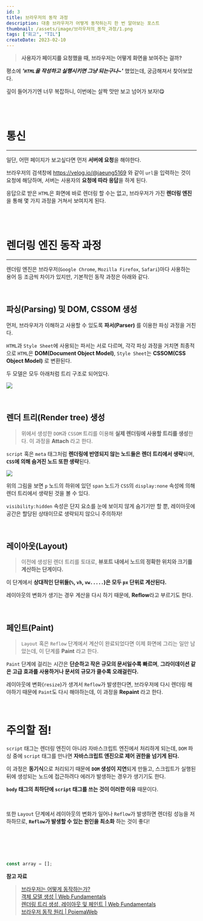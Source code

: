 ```yaml
---
id: 3
title: 브라우저의 동작 과정
description: 대충 브라우저가 어떻게 동작하는지 한 번 알아보는 포스트
thumbnail: /assets/image/브라우저의_동작_과정/1.png
tags: ["회고", "TIL"]
createDate: 2023-02-10
---
```


> **사용자가 페이지를 요청했을 때, 브라우저는 어떻게 화면을 보여주는 걸까?**

평소에 **_'`HTML`을 작성하고 실행시키면 그냥 되는구나~'_** 했었는데, 궁금해져서 찾아보았다.

깊이 들어가기엔 너무 복잡하니, 이번에는 살짝 맛만 보고 넘어가 보자!😋

<br><br>

# 통신

---

일단, 어떤 페이지가 보고싶다면 먼저 **서버에 요청**을 해야한다.

브라우저의 검색창에 https://velog.io/@jaeung5169 와 같이 `url`을 입력하는 것이 요청에 해당하며, 서버는 사용자의 **요청에 따라 응답**을 하게 된다.

응답으로 받은 `HTML`은 화면에 바로 렌더링 할 수는 없고, 브라우저가 가진 **렌더링 엔진**을 통해 몇 가지 과정을 거쳐서 보여지게 된다.

<br><br>

# 렌더링 엔진 동작 과정

---

렌더링 엔진은 브라우저(`Google Chrome`, `Mozilla Firefox`, `Safari`)마다 사용하는 용어 등 조금씩 차이가 있지만, 기본적인 동작 과정은 아래와 같다.

<br>

## 파싱(Parsing) 및 DOM, CSSOM 생성

먼저, 브라우저가 이해하고 사용할 수 있도록 **파서(Parser)** 를 이용한 파싱 과정을 거친다.

`HTML`과 `Style Sheet`에 사용되는 파서는 서로 다르며, 각각 파싱 과정을 거치면 최종적으로
`HTML`은 **DOM(Document Object Model)**, `Style Sheet`는 **CSSOM(CSS Object Model)** 로 변환된다.

두 모델은 모두 아래처럼 트리 구조로 되어있다.

![](/assets/image/브라우저의_동작_과정/1.png)

<br>

## 렌더 트리(Render tree) 생성

> 위에서 생성한 `DOM`과 `CSSOM` 트리를 이용해 **실제 렌더링에 사용할 트리를 생성**한다. 이 과정을 **Attach** 라고 한다.

`script` 혹은 `meta` 태그처럼 **렌더링에 반영되지 않는 노드들은 렌더 트리에서 생략**되며, **`CSS`에 의해 숨겨진 노드 또한 생략**된다.

![](/assets/image/브라우저의_동작_과정/2.png)

위의 그림을 보면 `p` 노드의 하위에 있던 `span` 노드가 `CSS`의 `display:none` 속성에 의해 렌더 트리에서 생략된 것을 볼 수 있다.

`visibility:hidden` 속성은 단지 요소를 눈에 보이지 않게 숨기기만 할 뿐, 레이아웃에 공간은 할당된 상태이므로 생략되지 않으니 주의하자!

<br>

## 레이아웃(Layout)

> 이전에 생성된 렌더 트리를 토대로, **뷰포트 내에서 노드의 정확한 위치와 크기를 계산하는 단계이다.**

이 단계에서 **상대적인 단위들(`%`, `vh`, `vw.....`)은 모두 `px` 단위로 계산된다.**

레이아웃의 변화가 생기는 경우 계산을 다시 하기 때문에, **Reflow**라고 부르기도 한다.

<br>

## 페인트(Paint)

> `Layout` 혹은 `Reflow` 단계에서 계산이 완료되었다면 이제 화면에 그리는 일만 남았는데, 이 단계를 **Paint** 라고 한다.

`Paint` 단계에 걸리는 시간은 **단순하고 작은 규모의 문서일수록 빠르며**, **그라이데이션 같은 고급 효과를 사용하거나 문서의 규모가 클수록 오래걸린다.**

레이아웃에 변화(`resize`)가 생겨서 `Reflow`가 발생한다면, 브라우저에 다시 렌더링 해야하기 때문에 `Paint`도 다시 해야하는데, 이 과정을 **Repaint** 라고 한다.

<br>

# 주의할 점!

`script` 태그는 렌더링 엔진이 아니라 자바스크립트 엔진에서 처리하게 되는데, `DOM` 파싱 중에 `script` 태그를 만나면 **자바스크립트 엔진으로 제어 권한을 넘기게 된다.**

이 과정은 **동기식**으로 처리되기 때문에 **`DOM` 생성이 지연**되게 만들고, 스크립트가 실행된 뒤에 생성되는 노드에 접근하려다 에러가 발생하는 경우가 생기기도 한다.

**`body` 태그의 최하단에 `script` 태그를 쓰는 것이 이러한 이유** 때문이다.

<br>

또한 `Layout` 단계에서 레이아웃의 변화가 일어나 `Reflow`가 발생하면 렌더링 성능을 저하하므로, **`Reflow`가 발생할 수 있는 원인을 최소화** 하는 것이 좋다!

<br><br><br><br>

```javascript
const array = [];
```

**참고 자료**

> [브라우저는 어떻게 동작하는가?](https://d2.naver.com/helloworld/59361)<br> [객체 모델 생성 | Web Fundamentals](https://developers.google.com/web/fundamentals/performance/critical-rendering-path/constructing-the-object-model?hl=ko)<br> [렌더링 트리 생성, 레이아웃 및 페인트 | Web Fundamentals](https://developers.google.com/web/fundamentals/performance/critical-rendering-path/render-tree-construction)<br> [브라우저 동작 원리 | PoiemaWeb](https://poiemaweb.com/js-browser)<br>
